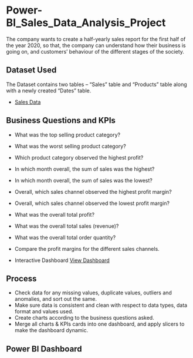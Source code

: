 # Power-BI_Sales_Data_Analysis_Project
The company wants to create a half-yearly sales report for the first half of the year 2020, so that, the company can understand how their business is going on, and customers’ behaviour of the different stages of the society.  

## Dataset Used
The Dataset contains two tables – “Sales” table and “Products” table along with a newly created “Dates” table. 
- <a href="https://github.com/NazimUddin17/Power-BI_Sales_Data_Analysis_Project/blob/main/Sales%20Data.xlsx">Sales Data</a>

## Business Questions and KPIs
- What was the top selling product category?
- What was the worst selling product category?
- Which product category observed the highest profit?
- In which month overall, the sum of sales was the highest?
- In which month overall, the sum of sales was the lowest? 
- Overall, which sales channel observed the highest profit margin?
- Overall, which sales channel observed the lowest profit margin?
- What was the overall total profit? 
- What was the overall total sales (revenue)?
- What was the overall total order quantity? 
- Compare the profit margins for the different sales channels.
 
- Interactive Dashboard <a href="https://github.com/NazimUddin17/Power-BI_Sales_Data_Analysis_Project/blob/main/Sales%20Report.pbix">View Dashboard</a>

## Process
- Check data for any missing values, duplicate values, outliers and anomalies, and sort out the same.
- Make sure data is consistent and clean with respect to data types, data format and values used. 
- Create charts according to the business questions asked.    
- Merge all charts & KPIs cards into one dashboard, and apply slicers to make the dashboard dynamic.

## Power BI Dashboard


